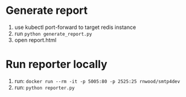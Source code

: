 # Generate report   

1. use kubectl port-forward to target redis instance  
2. run ``python generate_report.py``   
3. open report.html

# Run reporter locally
1. run: ``docker run --rm -it -p 5005:80 -p 2525:25 rnwood/smtp4dev``  
2. run: ``python reporter.py``  
